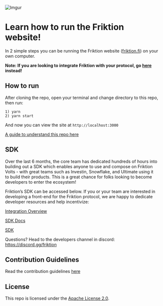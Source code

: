 
![Imgur](https://imgur.com/y8kGZvu.png)
# Learn how to run the Friktion website!

In 2 simple steps you can be running the Friktion website ([friktion.fi](http://friktion.fi)) on your own computer.

**Note: If you are looking to integrate Friktion with your protocol, go [here](https://docs.friktion.fi/integration/overview) instead!**

## How to run
After cloning the repo, open your terminal and change directory to this repo, then run:
```
1) yarn
2) yarn start
```
And now you can view the site at `http://localhost:3000`

[A guide to understand this repo here](https://docs.friktion.fi/integration/open-sourced-ui)

## SDK
Over the last 6 months, the core team has dedicated hundreds of hours into building out a SDK which enables anyone to use and compose on Friktion Volts - with great teams such as Investin, Snowflake, and Ultimate using it to build their products. This is a great chance for folks looking to become developers to enter the ecosystem!

Friktion’s SDK can be accessed below. If you or your team are interested in developing a front-end for the Friktion protocol, we are happy to dedicate developer resources and help incentivize:

[Integration Overview](https://docs.friktion.fi/integration/overview)

[SDK Docs](https://docs.friktion.fi/integration/typescript-sdk)

[SDK](https://www.npmjs.com/package/@friktion-labs/friktion-sdk)


Questions? Head to the developers channel in discord: https://discord.gg/friktion

## Contribution Guidelines

Read the contribution guidelines [here](/contribution.md)

## License

This repo is licensed under the [Apache License 2.0](https://en.wikipedia.org/wiki/Apache_License).
